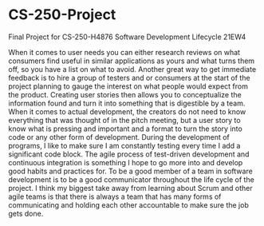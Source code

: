 # CS-250-Project
Final Project for CS-250-H4876 Software Development Lifecycle 21EW4

When it comes to user needs you can either research reviews on what consumers find useful in similar applications as yours and what turns them off, so you have a list on what to avoid. Another great way to get immediate feedback is to hire a group of testers and or consumers at the start of the project planning to gauge the interest on what people would expect from the product.
Creating user stories then allows you to conceptualize the information found and turn it into something that is digestible by a team. When it comes to actual development, the creators do not need to know everything that was thought of in the pitch meeting, but a user story to know what is pressing and important and a format to turn the story into code or any other form of development. 
During the development of programs, I like to make sure I am constantly testing every time I add a significant code block. The agile process of test-driven development and continuous integration is something I hope to go more into and develop good habits and practices for. 
To be a good member of a team in software development is to be a good communicator throughout the life cycle of the project. I think my biggest take away from learning about Scrum and other agile teams is that there is always a team that has many forms of communicating and holding each other accountable to make sure the job gets done.

